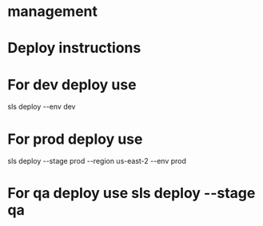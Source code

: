 # management
# Deploy instructions
# For dev deploy use 
sls deploy --env dev
# For prod deploy use 
sls deploy --stage prod --region us-east-2 --env prod

# For qa deploy use sls deploy --stage qa
